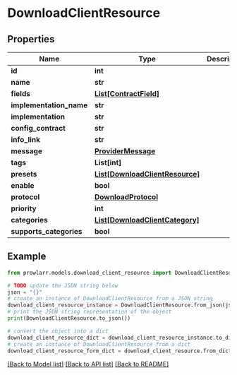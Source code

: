 # DownloadClientResource


## Properties

Name | Type | Description | Notes
------------ | ------------- | ------------- | -------------
**id** | **int** |  | [optional] 
**name** | **str** |  | [optional] 
**fields** | [**List[ContractField]**](ContractField.md) |  | [optional] 
**implementation_name** | **str** |  | [optional] 
**implementation** | **str** |  | [optional] 
**config_contract** | **str** |  | [optional] 
**info_link** | **str** |  | [optional] 
**message** | [**ProviderMessage**](ProviderMessage.md) |  | [optional] 
**tags** | **List[int]** |  | [optional] 
**presets** | [**List[DownloadClientResource]**](DownloadClientResource.md) |  | [optional] 
**enable** | **bool** |  | [optional] 
**protocol** | [**DownloadProtocol**](DownloadProtocol.md) |  | [optional] 
**priority** | **int** |  | [optional] 
**categories** | [**List[DownloadClientCategory]**](DownloadClientCategory.md) |  | [optional] 
**supports_categories** | **bool** |  | [optional] 

## Example

```python
from prowlarr.models.download_client_resource import DownloadClientResource

# TODO update the JSON string below
json = "{}"
# create an instance of DownloadClientResource from a JSON string
download_client_resource_instance = DownloadClientResource.from_json(json)
# print the JSON string representation of the object
print(DownloadClientResource.to_json())

# convert the object into a dict
download_client_resource_dict = download_client_resource_instance.to_dict()
# create an instance of DownloadClientResource from a dict
download_client_resource_form_dict = download_client_resource.from_dict(download_client_resource_dict)
```
[[Back to Model list]](../README.md#documentation-for-models) [[Back to API list]](../README.md#documentation-for-api-endpoints) [[Back to README]](../README.md)


